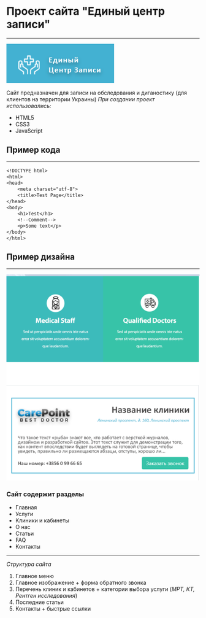 # Проект сайта "Единый центр записи"
***
![Иллюстрация к проекту](https://github.com/daryna22/test_new/raw/main/images/logo.png)  

Сайт предназначен для записи на обследования и диганостику (для клиентов на территории Украины)
*При создании проект использовались:*
* HTML5
* CSS3
* JavaScript
## Пример кода 
***
    <!DOCTYPE html>
    <html>
    <head>
        <meta charset="utf-8">
        <title>Test Page</title>
    </head>
    <body>
        <h1>Test</h1>
        <!--Comment-->
        <p>Some text</p>
    </body>
    </html>
## Пример дизайна
***
![Иллюстрация к проекту](https://github.com/daryna22/test_new/raw/main/images/design.png)
### Сайт содержит разделы
- Главная 
- Услуги 
- Клиники и кабинеты
- О нас
- Статьи 
- FAQ
- Контакты
***
*Структура сайта*
1. Главное меню
2. Главное изображение + форма обратного звонка
3. Перечень клиник и кабинетов + категории выбора услуги (*МРТ, КТ, Рентген исследования*)
4. Последние статьи 
5. Контакты + быстрые ссылки
